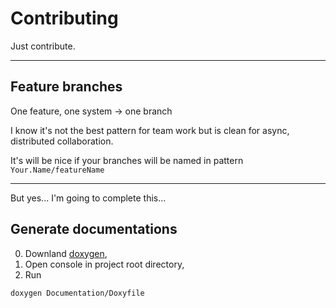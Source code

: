 # Contributing

Just contribute.

___
## Feature branches
One feature, one system -> one branch

I know it's not the best pattern for team work but is clean for async, distributed collaboration.

It's will be nice if your branches will be named in pattern `Your.Name/featureName`

___

But yes... I'm going to complete this...

## Generate documentations

0. Downland [doxygen](https://www.doxygen.nl/download.html),
1. Open console in project root directory,
2. Run
```sh
doxygen Documentation/Doxyfile
```

